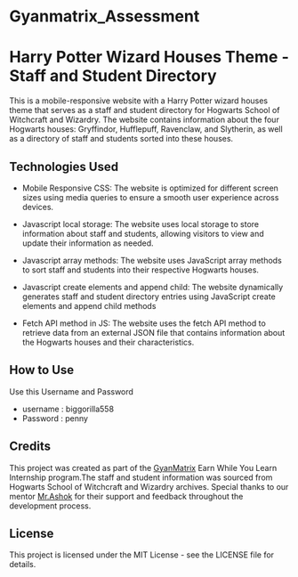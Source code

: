 # Gyanmatrix_Assessment
# Harry Potter Wizard Houses Theme - Staff and Student Directory
This is a mobile-responsive website with a Harry Potter wizard houses theme that serves as a staff and student directory for Hogwarts School of Witchcraft and Wizardry. The website contains information about the four Hogwarts houses: Gryffindor, Hufflepuff, Ravenclaw, and Slytherin, as well as a directory of staff and students sorted into these houses.

## Technologies Used
* Mobile Responsive CSS: The website is optimized for different screen sizes using media queries to ensure a smooth user experience across devices.

* Javascript local storage: The website uses local storage to store information about staff and students, allowing visitors to view and update their information as needed.

* Javascript array methods: The website uses JavaScript array methods to sort staff and students into their respective Hogwarts houses.

* Javascript create elements and append child: The website dynamically generates staff and student directory entries using JavaScript create elements and append child methods

* Fetch API method in JS: The website uses the fetch API method to retrieve data from an external JSON file that contains information about the Hogwarts houses and their characteristics.

## How to Use
Use this Username and Password
* username : biggorilla558
* Password : penny

## Credits
This project was created as part of the [GyanMatrix](https://gyanmatrix.com/) Earn While You Learn Internship program.The staff and student information was sourced from Hogwarts School of Witchcraft and Wizardry archives. Special thanks to our mentor [Mr.Ashok](https://github.com/a8hok/) for their support and feedback throughout the development process.

## License
This project is licensed under the MIT License - see the LICENSE file for details.
